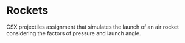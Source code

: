 # Rockets
CSX projectiles assignment that simulates the launch of an air rocket considering the factors of pressure and launch angle.

